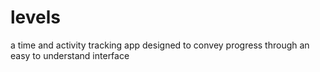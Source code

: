 # levels
a time and activity tracking app designed to convey progress through an easy to understand interface
